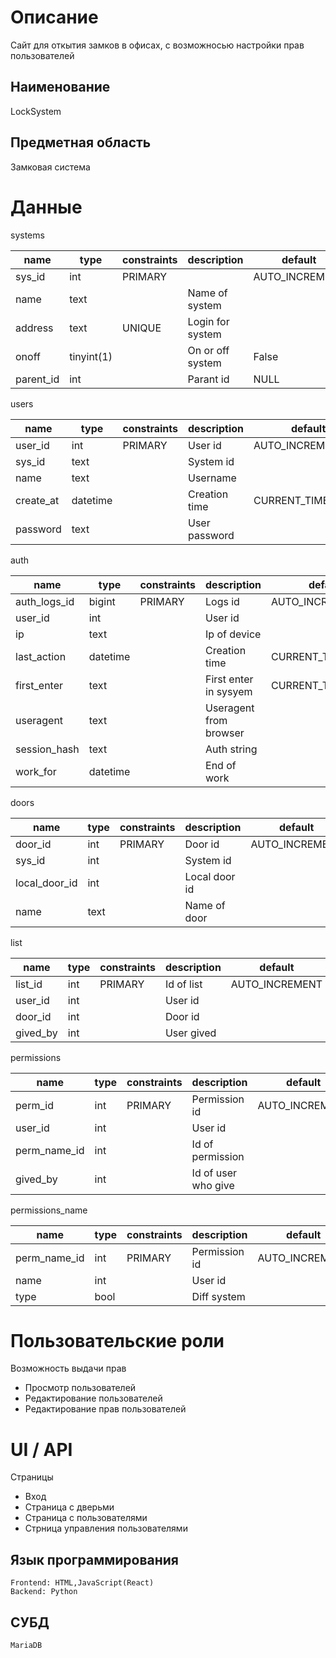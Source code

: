 # Описание
Сайт для откытия замков в офисах, с возможносью настройки прав пользователей
## Наименование
LockSystem
## Предметная область
Замковая система
# Данные

systems

| name      | type       | constraints | description      | default        |
|-----------|------------|-------------|------------------|----------------|
| sys_id    | int        | PRIMARY     |                  | AUTO_INCREMENT |
| name      | text       |             | Name of system   |                |
| address   | text       | UNIQUE      | Login for system |                |
| onoff     | tinyint(1) |             | On or off system | False          |
| parent_id | int        |             | Parant id        | NULL           |

users

| name      | type     | constraints | description   | default           |
|-----------|----------|-------------|---------------|-------------------|
| user_id   | int      | PRIMARY     | User id       | AUTO_INCREMENT    |
| sys_id    | text     |             | System id     |                   |
| name      | text     |             | Username      |                   |
| create_at | datetime |             | Creation time | CURRENT_TIMESTAMP |
| password  | text     |             | User password |                   |

auth

| name         | type     | constraints | description            | default           |
|--------------|----------|-------------|------------------------|-------------------|
| auth_logs_id | bigint   | PRIMARY     | Logs id                | AUTO_INCREMENT    |
| user_id      | int      |             | User id                |                   |
| ip           | text     |             | Ip of device           |                   |
| last_action  | datetime |             | Creation time          | CURRENT_TIMESTAMP |
| first_enter  | text     |             | First enter in sysyem  | CURRENT_TIMESTAMP |
| useragent    | text     |             | Useragent from browser |                   |
| session_hash | text     |             | Auth string            |                   |
| work_for     | datetime |             | End of work            |                   |

doors

| name          | type | constraints | description   | default        |
|---------------|------|-------------|---------------|----------------|
| door_id       | int  | PRIMARY     | Door id       | AUTO_INCREMENT |
| sys_id        | int  |             | System id     |                |
| local_door_id | int  |             | Local door id |                |
| name          | text |             | Name of door  |                |

list

| name     | type | constraints | description | default        |
|----------|------|-------------|-------------|----------------|
| list_id  | int  | PRIMARY     | Id of list  | AUTO_INCREMENT |
| user_id  | int  |             | User id     |                |
| door_id  | int  |             | Door id     |                |
| gived_by | int  |             | User gived  |                |

permissions

| name         | type | constraints | description         | default        |
|--------------|------|-------------|---------------------|----------------|
| perm_id      | int  | PRIMARY     | Permission id       | AUTO_INCREMENT |
| user_id      | int  |             | User id             |                |
| perm_name_id | int  |             | Id of permission    |                |
| gived_by     | int  |             | Id of user who give |                |

permissions_name

| name         | type | constraints | description   | default        |
|--------------|------|-------------|---------------|----------------|
| perm_name_id | int  | PRIMARY     | Permission id | AUTO_INCREMENT |
| name         | int  |             | User id       |                |
| type         | bool |             | Diff system   |                |

# Пользовательские роли
Возможность выдачи прав
* Просмотр пользователей
* Редактирование пользователей
* Редактирование прав пользователей

# UI / API 
Страницы
* Вход
* Страница с дверьми
* Страница с пользователями
* Стрница управления пользователями


## Язык программирования
    Frontend: HTML,JavaScript(React)
    Backend: Python
## СУБД
    MariaDB
